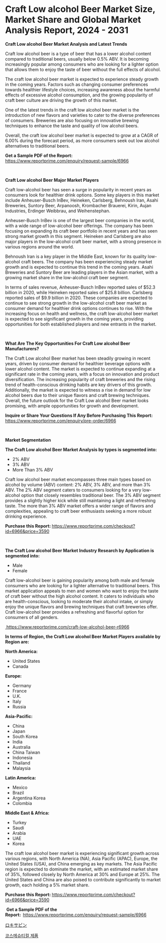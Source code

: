 <p><h1>Craft Low alcohol Beer Market Size, Market Share and Global Market Analysis Report, 2024 - 2031</h1></p><p><strong>Craft Low alcohol Beer Market Analysis and Latest Trends</strong></p>
<p><p>Craft low alcohol beer is a type of beer that has a lower alcohol content compared to traditional beers, usually below 0.5% ABV. It is becoming increasingly popular among consumers who are looking for a lighter option that allows them to enjoy the taste of beer without the full effects of alcohol.</p><p>The craft low alcohol beer market is expected to experience steady growth in the coming years. Factors such as changing consumer preferences towards healthier lifestyle choices, increasing awareness about the harmful effects of excessive alcohol consumption, and the growing popularity of craft beer culture are driving the growth of this market.</p><p>One of the latest trends in the craft low alcohol beer market is the introduction of new flavors and varieties to cater to the diverse preferences of consumers. Breweries are also focusing on innovative brewing techniques to enhance the taste and quality of low alcohol beers.</p><p>Overall, the craft low alcohol beer market is expected to grow at a CAGR of 6.00% during the forecast period, as more consumers seek out low alcohol alternatives to traditional beers.</p></p>
<p><strong>Get a Sample PDF of the Report:&nbsp;</strong> <a href="https://www.reportprime.com/enquiry/request-sample/6966">https://www.reportprime.com/enquiry/request-sample/6966</a></p>
<p>&nbsp;</p>
<p><strong>Craft Low alcohol Beer Major Market Players</strong></p>
<p><p>Craft low-alcohol beer has seen a surge in popularity in recent years as consumers look for healthier drink options. Some key players in this market include Anheuser-Busch InBev, Heineken, Carlsberg, Behnoush Iran, Asahi Breweries, Suntory Beer, Arpanoosh, Krombacher Brauerei, Kirin, Aujan Industries, Erdinger Weibbrau, and Weihenstephan.</p><p>Anheuser-Busch InBev is one of the largest beer companies in the world, with a wide range of low-alcohol beer offerings. The company has been focusing on expanding its craft beer portfolio in recent years and has seen strong market growth in this segment. Heineken and Carlsberg are also major players in the low-alcohol craft beer market, with a strong presence in various regions around the world.</p><p>Behnoush Iran is a key player in the Middle East, known for its quality low-alcohol craft beers. The company has been experiencing steady market growth and is expected to continue this trend in the coming years. Asahi Breweries and Suntory Beer are leading players in the Asian market, with a growing market share in the low-alcohol craft beer segment.</p><p>In terms of sales revenue, Anheuser-Busch InBev reported sales of $52.3 billion in 2020, while Heineken reported sales of $25.8 billion. Carlsberg reported sales of $9.9 billion in 2020. These companies are expected to continue to see strong growth in the low-alcohol craft beer market as consumer demand for healthier drink options continues to rise. With the increasing focus on health and wellness, the craft low-alcohol beer market is expected to see significant growth in the coming years, providing opportunities for both established players and new entrants in the market.</p></p>
<p>&nbsp;</p>
<p><strong>What Are The Key Opportunities For Craft Low alcohol Beer Manufacturers?</strong></p>
<p><p>The Craft Low alcohol Beer market has been steadily growing in recent years, driven by consumer demand for healthier beverage options with lower alcohol content. The market is expected to continue expanding at a significant rate in the coming years, with a focus on innovation and product diversification. The increasing popularity of craft breweries and the rising trend of health-conscious drinking habits are key drivers of this growth. Additionally, the market is expected to witness a rise in demand for low alcohol beers due to their unique flavors and craft brewing techniques. Overall, the future outlook for the Craft Low alcohol Beer market looks promising, with ample opportunities for growth and development.</p></p>
<p><strong>Inquire or Share Your Questions If Any Before Purchasing This Report:</strong> <a href="https://www.reportprime.com/enquiry/pre-order/6966">https://www.reportprime.com/enquiry/pre-order/6966</a></p>
<p>&nbsp;</p>
<p><strong>Market Segmentation</strong></p>
<p><strong>The Craft Low alcohol Beer Market Analysis by types is segmented into:</strong></p>
<p><ul><li>2% ABV</li><li>3% ABV</li><li>More Than 3% ABV</li></ul></p>
<p><p>Craft low alcohol beer market encompasses three main types based on alcohol by volume (ABV) content: 2% ABV, 3% ABV, and more than 3% ABV. The 2% ABV segment caters to consumers looking for a very low-alcohol option that closely resembles traditional beer. The 3% ABV segment provides a slightly higher kick while still maintaining a light and refreshing taste. The more than 3% ABV market offers a wider range of flavors and complexities, appealing to craft beer enthusiasts seeking a more robust drinking experience.</p></p>
<p><strong>Purchase this Report:&nbsp;</strong><a href="https://www.reportprime.com/checkout?id=6966&price=3590">https://www.reportprime.com/checkout?id=6966&price=3590</a></p>
<p>&nbsp;</p>
<p><strong>The Craft Low alcohol Beer Market Industry Research by Application is segmented into:</strong></p>
<p><ul><li>Male</li><li>Female</li></ul></p>
<p><p>Craft low-alcohol beer is gaining popularity among both male and female consumers who are looking for a lighter alternative to traditional beers. This market application appeals to men and women who want to enjoy the taste of craft beer without the high alcohol content. It caters to individuals who are health-conscious, looking to moderate their alcohol intake, or simply enjoy the unique flavors and brewing techniques that craft breweries offer. Craft low-alcohol beer provides a refreshing and flavorful option for consumers of all genders.</p></p>
<p><a href="https://www.reportprime.com/craft-low-alcohol-beer-r6966">&nbsp;https://www.reportprime.com/craft-low-alcohol-beer-r6966</a></p>
<p><strong>In terms of Region, the Craft Low alcohol Beer Market Players available by Region are:</strong></p>
<p>
    <p> <strong> North America: </strong>
        <ul>
            <li>United States</li>
            <li>Canada</li>
        </ul>
        </p> 
    <p> <strong> Europe: </strong>
        <ul>
            <li>Germany</li>
            <li>France</li>
            <li>U.K.</li>
            <li>Italy</li>
            <li>Russia</li>
        </ul>
        </p> 
    <p> <strong> Asia-Pacific: </strong>
        <ul>
            <li>China</li>
            <li>Japan</li>
            <li>South Korea</li>
            <li>India</li>
            <li>Australia</li>
            <li>China Taiwan</li>
            <li>Indonesia</li>
            <li>Thailand</li>
            <li>Malaysia</li>
        </ul>
        </p> 
    <p> <strong> Latin America: </strong>
        <ul>
            <li>Mexico</li>
            <li>Brazil</li>
            <li>Argentina Korea</li>
            <li>Colombia</li>
        </ul>
        </p> 
    <p> <strong> Middle East & Africa: </strong>
        <ul>
            <li>Turkey</li>
            <li>Saudi</li>
            <li>Arabia</li>
            <li>UAE</li>
            <li>Korea</li>
        </ul>
    </p>
    </p>
<p><p>The craft low alcohol beer market is experiencing significant growth across various regions, with North America (NA), Asia Pacific (APAC), Europe, the United States (USA), and China emerging as key markets. The Asia Pacific region is expected to dominate the market, with an estimated market share of 35%, followed closely by North America at 30% and Europe at 25%. The United States and China are also poised to contribute significantly to market growth, each holding a 5% market share.</p></p>
<p><strong>Purchase this Report: </strong><a href="https://www.reportprime.com/checkout?id=6966&price=3590">https://www.reportprime.com/checkout?id=6966&price=3590</a></p>
<p>&nbsp;<strong>Get a Sample PDF of the Report:&nbsp;&nbsp;</strong><a href="https://www.reportprime.com/enquiry/request-sample/6966">https://www.reportprime.com/enquiry/request-sample/6966</a></p>
<p><strong></strong></p>
<p><p><a href="https://github.com/oqoeusbvpadwjs08/Market-Research-Report-List-1/blob/main/220935420189.md">ロキサピン</a></p><p><a href="https://github.com/sougarounis/Market-Research-Report-List-3/blob/main/135522518430.md">코스메슈티컬 제품</a></p></p>